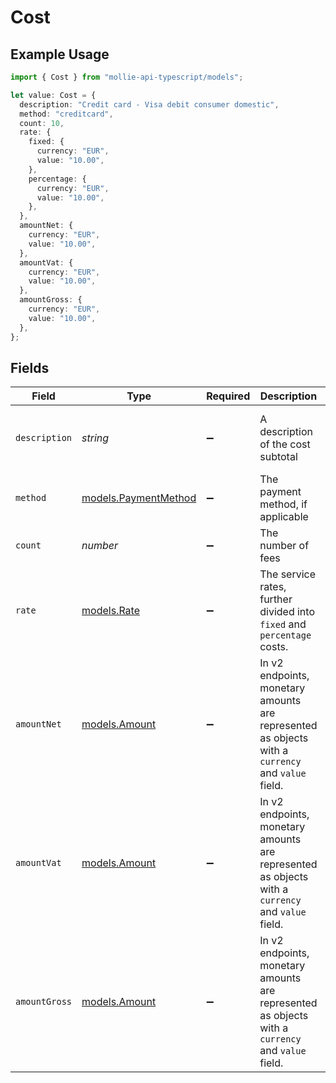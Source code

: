 # Cost

## Example Usage

```typescript
import { Cost } from "mollie-api-typescript/models";

let value: Cost = {
  description: "Credit card - Visa debit consumer domestic",
  method: "creditcard",
  count: 10,
  rate: {
    fixed: {
      currency: "EUR",
      value: "10.00",
    },
    percentage: {
      currency: "EUR",
      value: "10.00",
    },
  },
  amountNet: {
    currency: "EUR",
    value: "10.00",
  },
  amountVat: {
    currency: "EUR",
    value: "10.00",
  },
  amountGross: {
    currency: "EUR",
    value: "10.00",
  },
};
```

## Fields

| Field                                                                                             | Type                                                                                              | Required                                                                                          | Description                                                                                       | Example                                                                                           |
| ------------------------------------------------------------------------------------------------- | ------------------------------------------------------------------------------------------------- | ------------------------------------------------------------------------------------------------- | ------------------------------------------------------------------------------------------------- | ------------------------------------------------------------------------------------------------- |
| `description`                                                                                     | *string*                                                                                          | :heavy_minus_sign:                                                                                | A description of the cost subtotal                                                                | Credit card - Visa debit consumer domestic                                                        |
| `method`                                                                                          | [models.PaymentMethod](../models/paymentmethod.md)                                                | :heavy_minus_sign:                                                                                | The payment method, if applicable                                                                 | creditcard                                                                                        |
| `count`                                                                                           | *number*                                                                                          | :heavy_minus_sign:                                                                                | The number of fees                                                                                | 10                                                                                                |
| `rate`                                                                                            | [models.Rate](../models/rate.md)                                                                  | :heavy_minus_sign:                                                                                | The service rates, further divided into `fixed` and `percentage` costs.                           |                                                                                                   |
| `amountNet`                                                                                       | [models.Amount](../models/amount.md)                                                              | :heavy_minus_sign:                                                                                | In v2 endpoints, monetary amounts are represented as objects with a `currency` and `value` field. |                                                                                                   |
| `amountVat`                                                                                       | [models.Amount](../models/amount.md)                                                              | :heavy_minus_sign:                                                                                | In v2 endpoints, monetary amounts are represented as objects with a `currency` and `value` field. |                                                                                                   |
| `amountGross`                                                                                     | [models.Amount](../models/amount.md)                                                              | :heavy_minus_sign:                                                                                | In v2 endpoints, monetary amounts are represented as objects with a `currency` and `value` field. |                                                                                                   |